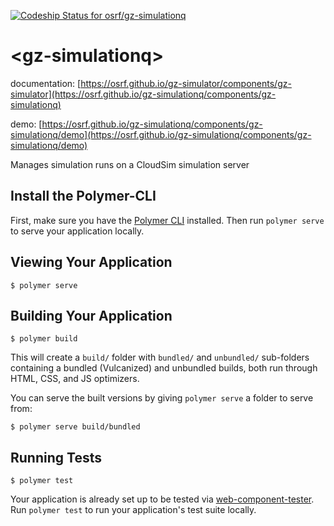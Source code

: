 [ ![Codeship Status for osrf/gz-simulationq](https://codeship.com/projects/4a474a60-2794-0134-e82d-3ecd098fa328/status?branch=master)](https://codeship.com/projects/162319)

# \<gz-simulationq\>

documentation: [https://osrf.github.io/gz-simulator/components/gz-simulator](https://osrf.github.io/gz-simulationq/components/gz-simulationq)

demo: [https://osrf.github.io/gz-simulationq/components/gz-simulationq/demo](https://osrf.github.io/gz-simulationq/components/gz-simulationq/demo)

Manages simulation runs on a CloudSim simulation server

## Install the Polymer-CLI

First, make sure you have the [Polymer CLI](https://www.npmjs.com/package/polymer-cli) installed. Then run `polymer serve` to serve your application locally.

## Viewing Your Application

```
$ polymer serve
```

## Building Your Application

```
$ polymer build
```

This will create a `build/` folder with `bundled/` and `unbundled/` sub-folders
containing a bundled (Vulcanized) and unbundled builds, both run through HTML,
CSS, and JS optimizers.

You can serve the built versions by giving `polymer serve` a folder to serve
from:

```
$ polymer serve build/bundled
```

## Running Tests

```
$ polymer test
```

Your application is already set up to be tested via [web-component-tester](https://github.com/Polymer/web-component-tester). Run `polymer test` to run your application's test suite locally.
